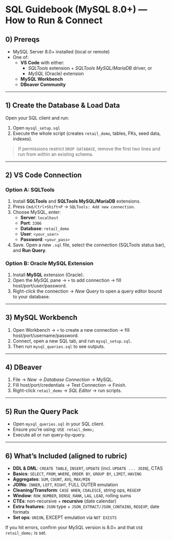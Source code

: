 
# SQL Guidebook (MySQL 8.0+) — How to Run & Connect

## 0) Prereqs
- MySQL Server 8.0+ installed (local or remote)
- One of:
  - **VS Code** with either:
    - *SQLTools* extension + *SQLTools MySQL/MariaDB* driver, or
    - *MySQL* (Oracle) extension
  - **MySQL Workbench**
  - **DBeaver Community**

---

## 1) Create the Database & Load Data
Open your SQL client and run:
1. Open `mysql_setup.sql`
2. Execute the whole script (creates `retail_demo`, tables, FKs, seed data, indexes).

> If permissions restrict `DROP DATABASE`, remove the first two lines and run from within an existing schema.

---

## 2) VS Code Connection
### Option A: SQLTools
1. Install **SQLTools** and **SQLTools MySQL/MariaDB** extensions.
2. Press `Cmd/Ctrl+Shift+P` → `SQLTools: Add new connection`.
3. Choose MySQL, enter:
   - **Server**: `localhost`
   - **Port**: `3306`
   - **Database**: `retail_demo`
   - **User**: `<your_user>`
   - **Password**: `<your_pass>`
4. Save. Open a new `.sql` file, select the connection (SQLTools status bar), and **Run Query**.

### Option B: Oracle MySQL Extension
1. Install **MySQL** extension (Oracle).
2. Open the *MySQL* pane → `+` to add connection → fill host/port/user/password.
3. Right-click the connection → *New Query* to open a query editor bound to your database.

---

## 3) MySQL Workbench
1. Open Workbench → `+` to create a new connection → fill host/port/username/password.
2. Connect, open a new SQL tab, and run `mysql_setup.sql`. 
3. Then run `mysql_queries.sql` to see outputs.

---

## 4) DBeaver
1. File → *New* → *Database Connection* → MySQL.
2. Fill host/port/credentials → Test Connection → Finish.
3. Right-click `retail_demo` → *SQL Editor* → run scripts.

---

## 5) Run the Query Pack
- Open `mysql_queries.sql` in your SQL client.
- Ensure you're using: `USE retail_demo;`
- Execute all or run query-by-query.

---

## 6) What’s Included (aligned to rubric)
- **DDL & DML**: `CREATE TABLE`, `INSERT`, `UPDATE` (incl. `UPDATE ... JOIN`), CTAS
- **Basics**: `SELECT`, `FROM`, `WHERE`, `ORDER BY`, `GROUP BY`, `LIMIT`, `HAVING`
- **Aggregates**: `SUM`, `COUNT`, `AVG`, `MAX/MIN`
- **JOINs**: `INNER`, `LEFT`, `RIGHT`, FULL OUTER emulation
- **Cleaning/Transform**: `CASE WHEN`, `COALESCE`, string ops, `REGEXP`
- **Window**: `ROW_NUMBER`, `DENSE_RANK`, `LAG`, `LEAD`, rolling sums
- **CTEs**: non-recursive + **recursive** (date calendar)
- **Extra features**: `JSON` type + `JSON_EXTRACT/JSON_CONTAINS`, `REGEXP`, date formats
- **Set ops**: `UNION`, EXCEPT emulation via `NOT EXISTS`

If you hit errors, confirm your MySQL version is 8.0+ and that `USE retail_demo;` is set.
